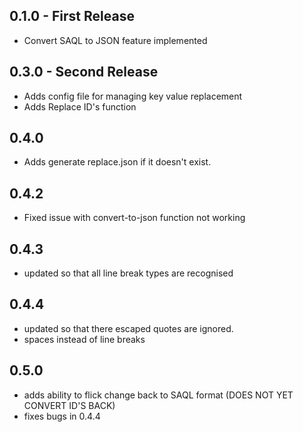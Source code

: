 ## 0.1.0 - First Release
* Convert SAQL to JSON feature implemented
## 0.3.0 - Second Release
* Adds config file for managing key value replacement
* Adds Replace ID's function
## 0.4.0
* Adds generate replace.json if it doesn't exist.
## 0.4.2
* Fixed issue with convert-to-json function not working
## 0.4.3
* updated so that all line break types are recognised
## 0.4.4
* updated so that there escaped quotes are ignored.
* spaces instead of line breaks
## 0.5.0
* adds ability to flick change back to SAQL format (DOES NOT YET CONVERT ID'S BACK)
* fixes bugs in 0.4.4
